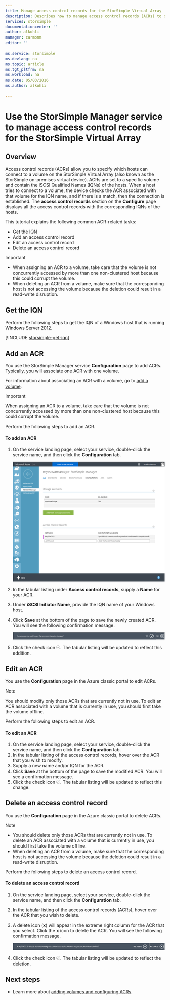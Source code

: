 ```yaml
---
title: Manage access control records for the StorSimple Virtual Array | Microsoft Azure
description: Describes how to manage access control records (ACRs) to determine which hosts can connect to a volume on the StorSimple Virtual Array.
services: storsimple
documentationcenter: ''
author: alkohli
manager: carmonm
editor: ''

ms.service: storsimple
ms.devlang: na
ms.topic: article
ms.tgt_pltfrm: na
ms.workload: na
ms.date: 05/03/2016
ms.author: alkohli

---
```

# Use the StorSimple Manager service to manage access control records for the StorSimple Virtual Array
## Overview
Access control records (ACRs) allow you to specify which hosts can connect to a volume on the StorSimple Virtual Array (also known as the StorSimple on-premises virtual device). ACRs are set to a specific volume and contain the iSCSI Qualified Names (IQNs) of the hosts. When a host tries to connect to a volume, the device checks the ACR associated with that volume for the IQN name, and if there is a match, then the connection is established. The **access control records** section on the **Configure** page displays all the access control records with the corresponding IQNs of the hosts.

This tutorial explains the following common ACR-related tasks:

* Get the IQN
* Add an access control record 
* Edit an access control record 
* Delete an access control record 

> [!IMPORTANT]
> 
> * When assigning an ACR to a volume, take care that the volume is not concurrently accessed by more than one non-clustered host because this could corrupt the volume. 
> * When deleting an ACR from a volume, make sure that the corresponding host is not accessing the volume because the deletion could result in a read-write disruption.
> 
> 

## Get the IQN
Perform the following steps to get the IQN of a Windows host that is running Windows Server 2012.

[!INCLUDE [storsimple-get-iqn](../../includes/storsimple-get-iqn.md)]

## Add an ACR
You use the StorSimple Manager service **Configuration** page to add ACRs. Typically, you will associate one ACR with one volume.

For information about associating an ACR with a volume, go to [add a volume](storsimple-ova-deploy3-iscsi-setup.md#step-3-add-a-volume).

> [!IMPORTANT]
> 
> When assigning an ACR to a volume, take care that the volume is not concurrently accessed by more than one non-clustered host because this could corrupt the volume.
> 
> 

Perform the following steps to add an ACR.

#### To add an ACR
1. On the service landing page, select your service, double-click the service name, and then click the **Configuration** tab.
   
    ![configuration tab](./media/storsimple-ova-manage-acrs/acr1.png)
2. In the tabular listing under **Access control records**, supply a **Name** for your ACR.
3. Under **iSCSI Initiator Name**, provide the IQN name of your Windows host. 
4. Click **Save** at the bottom of the page to save the newly created ACR. You will see the following confirmation message.
   
    ![confirmation message](./media/storsimple-ova-manage-acrs/acr2.png)
5. Click the check icon ![check icon](./media/storsimple-ova-manage-acrs/check-icon.png). The tabular listing will be updated to reflect this addition.

## Edit an ACR
You use the **Configuration** page in the Azure classic portal to edit ACRs. 

> [!NOTE]
> You should modify only those ACRs that are currently not in use. To edit an ACR associated with a volume that is currently in use, you should first take the volume offline.
> 
> 

Perform the following steps to edit an ACR.

#### To edit an ACR
1. On the service landing page, select your service, double-click the service name, and then click the **Configuration** tab.
2. In the tabular listing of the access control records, hover over the ACR that you wish to modify.
3. Supply a new name and/or IQN for the ACR.
4. Click **Save** at the bottom of the page to save the modified ACR. You will see a confirmation message. 
5. Click the check icon ![check icon](./media/storsimple-ova-manage-acrs/check-icon.png). The tabular listing will be updated to reflect this change.

## Delete an access control record
You use the **Configuration** page in the Azure classic portal to delete ACRs. 

> [!NOTE]
> 
> * You should delete only those ACRs that are currently not in use. To delete an ACR associated with a volume that is currently in use, you should first take the volume offline.
> * When deleting an ACR from a volume, make sure that the corresponding host is not accessing the volume because the deletion could result in a read-write disruption.
> 
> 

Perform the following steps to delete an access control record.

#### To delete an access control record
1. On the service landing page, select your service, double-click the service name, and then click the **Configuration** tab.
2. In the tabular listing of the access control records (ACRs), hover over the ACR that you wish to delete.
3. A delete icon (**x**) will appear in the extreme right column for the ACR that you select. Click the **x** icon to delete the ACR. You will see the following confirmation message.
   
    ![confirmation message](./media/storsimple-ova-manage-acrs/acr3.png)
4. Click the check icon ![check icon](./media/storsimple-ova-manage-acrs/check-icon.png). The tabular listing will be updated to reflect the deletion.

## Next steps
* Learn more about [adding volumes and configuring ACRs](storsimple-ova-deploy3-iscsi-setup.md#step-3-add-a-volume).

